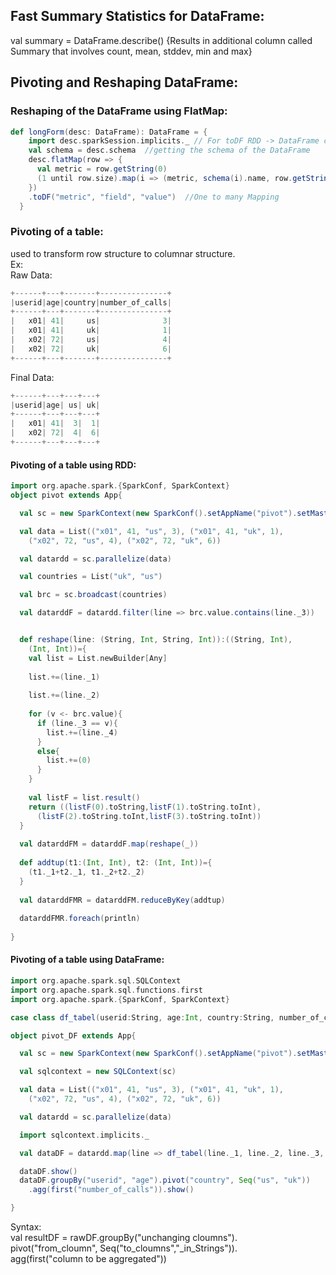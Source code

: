 ## Fast Summary Statistics for DataFrame:  
val summary = DataFrame.describe()  {Results in additional column called Summary that involves count, mean, stddev, min and max}  
  
## Pivoting and Reshaping DataFrame:  
### Reshaping of the DataFrame using FlatMap:  
``` scala
def longForm(desc: DataFrame): DataFrame = {  
    import desc.sparkSession.implicits._ // For toDF RDD -> DataFrame conversion  
    val schema = desc.schema  //getting the schema of the DataFrame  
    desc.flatMap(row => {  
      val metric = row.getString(0)  
      (1 until row.size).map(i => (metric, schema(i).name, row.getString(i).toDouble))  
    })  
    .toDF("metric", "field", "value")  //One to many Mapping  
  }  
```
### Pivoting of a table:  
used to transform row structure to columnar structure.  
Ex:  
Raw Data:  
```Scala
+------+---+-------+---------------+  
|userid|age|country|number_of_calls|  
+------+---+-------+---------------+  
|   x01| 41|     us|              3|  
|   x01| 41|     uk|              1|  
|   x02| 72|     us|              4|  
|   x02| 72|     uk|              6|  
+------+---+-------+---------------+  
```
Final Data:  
```Scala
+------+---+---+---+  
|userid|age| us| uk|  
+------+---+---+---+  
|   x01| 41|  3|  1|  
|   x02| 72|  4|  6|  
+------+---+---+---+  
```
#### Pivoting of a table using RDD:  
``` scala
import org.apache.spark.{SparkConf, SparkContext}  
object pivot extends App{

  val sc = new SparkContext(new SparkConf().setAppName("pivot").setMaster("local[*]"))

  val data = List(("x01", 41, "us", 3), ("x01", 41, "uk", 1),
    ("x02", 72, "us", 4), ("x02", 72, "uk", 6))

  val datardd = sc.parallelize(data)

  val countries = List("uk", "us")

  val brc = sc.broadcast(countries)

  val datarddF = datardd.filter(line => brc.value.contains(line._3))


  def reshape(line: (String, Int, String, Int)):((String, Int),
    (Int, Int))={
    val list = List.newBuilder[Any]  
  
    list.+=(line._1)  
  
    list.+=(line._2)  
  
    for (v <- brc.value){  
      if (line._3 == v){  
        list.+=(line._4)  
      }  
      else{  
        list.+=(0)  
      }  
    }  
  
    val listF = list.result()  
    return ((listF(0).toString,listF(1).toString.toInt),  
      (listF(2).toString.toInt,listF(3).toString.toInt))  
  }  
  
  val datarddFM = datarddF.map(reshape(_))  
  
  def addtup(t1:(Int, Int), t2: (Int, Int))={  
    (t1._1+t2._1, t1._2+t2._2)  
  }  
  
  val datarddFMR = datarddFM.reduceByKey(addtup)  
  
  datarddFMR.foreach(println)  
  
}  
```
#### Pivoting of a table using DataFrame:  
```Scala
import org.apache.spark.sql.SQLContext
import org.apache.spark.sql.functions.first
import org.apache.spark.{SparkConf, SparkContext}

case class df_tabel(userid:String, age:Int, country:String, number_of_calls:Int)

object pivot_DF extends App{

  val sc = new SparkContext(new SparkConf().setAppName("pivot").setMaster("local[*]"))

  val sqlcontext = new SQLContext(sc)

  val data = List(("x01", 41, "us", 3), ("x01", 41, "uk", 1),
    ("x02", 72, "us", 4), ("x02", 72, "uk", 6))

  val datardd = sc.parallelize(data)

  import sqlcontext.implicits._

  val dataDF = datardd.map(line => df_tabel(line._1, line._2, line._3, line._4)).toDF()

  dataDF.show()
  dataDF.groupBy("userid", "age").pivot("country", Seq("us", "uk"))
    .agg(first("number_of_calls")).show()

}
```
Syntax:  
val resultDF = rawDF.groupBy("unchanging cloumns").  
               pivot("from_cloumn", Seq("to_cloumns","_in_Strings")).  
               agg(first("column to be aggregated"))  
